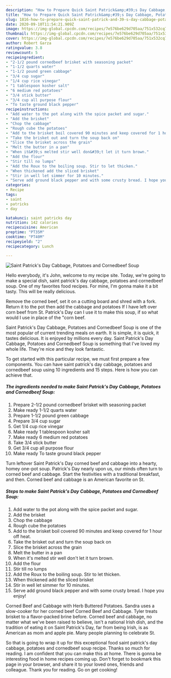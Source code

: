 ```yaml
---
description: "How to Prepare Quick Saint Patrick&amp;#39;s Day Cabbage, Potatoes and Cornedbeef Soup"
title: "How to Prepare Quick Saint Patrick&amp;#39;s Day Cabbage, Potatoes and Cornedbeef Soup"
slug: 1816-how-to-prepare-quick-saint-patrick-and-39-s-day-cabbage-potatoes-and-cornedbeef-soup
date: 2020-09-10T11:54:21.909Z
image: https://img-global.cpcdn.com/recipes/7e576be629d705aa/751x532cq70/saint-patricks-day-cabbage-potatoes-and-cornedbeef-soup-recipe-main-photo.jpg
thumbnail: https://img-global.cpcdn.com/recipes/7e576be629d705aa/751x532cq70/saint-patricks-day-cabbage-potatoes-and-cornedbeef-soup-recipe-main-photo.jpg
cover: https://img-global.cpcdn.com/recipes/7e576be629d705aa/751x532cq70/saint-patricks-day-cabbage-potatoes-and-cornedbeef-soup-recipe-main-photo.jpg
author: Robert Garza
ratingvalue: 3.8
reviewcount: 5
recipeingredient:
- "2-1/2 pound cornedbeef brisket with seasoning packet"
- "1-1/2 quarts water"
- "1-1/2 pound green cabbage"
- "3/4 cup sugar"
- "1/4 cup rice vinegar"
- "1 tablespoon kosher salt"
- "6 medium red potatoes"
- "3/4 stick butter"
- "3/4 cup all purpose flour"
- "To taste ground black pepper"
recipeinstructions:
- "Add water to the pot along with the spice packet and sugar."
- "Add the brisket"
- "Chop the cabbage"
- "Rough cube the potatoes"
- "Add to the brisket boil covered 90 minutes and keep covered for 1 hour off heat."
- "Take the brisket out and turn the soup back on"
- "Slice the brisket across the grain"
- "Melt the butter in a pan"
- "When it&#39;s melted stir well don&#39;t let it turn brown."
- "Add the flour"
- "Stir till no lumps"
- "Add the Roux to the boiling soup. Stir to let thicken."
- "When thickened add the sliced brisket"
- "Stir in well let simmer for 10 minutes."
- "Serve add ground black pepper and with some crusty bread. I hope you enjoy!"
categories:
- Recipe
tags:
- saint
- patricks
- day

katakunci: saint patricks day 
nutrition: 142 calories
recipecuisine: American
preptime: "PT35M"
cooktime: "PT40M"
recipeyield: "2"
recipecategory: Lunch

---
```



![Saint Patrick&#39;s Day Cabbage, Potatoes and Cornedbeef Soup](https://img-global.cpcdn.com/recipes/7e576be629d705aa/751x532cq70/saint-patricks-day-cabbage-potatoes-and-cornedbeef-soup-recipe-main-photo.jpg)

Hello everybody, it's John, welcome to my recipe site. Today, we're going to make a special dish, saint patrick&#39;s day cabbage, potatoes and cornedbeef soup. One of my favorites food recipes. For mine, I'm gonna make it a bit tasty. This will be really delicious.

Remove the corned beef, set it on a cutting board and shred with a fork. Return it to the pot then add the cabbage and potatoes If I have left over corn beef from St. Patrick&#39;s Day can I use it to make this soup, if so what would I use in place of the &#34;corn beef.

Saint Patrick&#39;s Day Cabbage, Potatoes and Cornedbeef Soup is one of the most popular of current trending meals on earth. It is simple, it is quick, it tastes delicious. It is enjoyed by millions every day. Saint Patrick&#39;s Day Cabbage, Potatoes and Cornedbeef Soup is something that I've loved my whole life. They're nice and they look fantastic.


To get started with this particular recipe, we must first prepare a few components. You can have saint patrick&#39;s day cabbage, potatoes and cornedbeef soup using 10 ingredients and 15 steps. Here is how you can achieve that.

<!--inarticleads1-->

##### The ingredients needed to make Saint Patrick&#39;s Day Cabbage, Potatoes and Cornedbeef Soup:

1. Prepare 2-1/2 pound cornedbeef brisket with seasoning packet
1. Make ready 1-1/2 quarts water
1. Prepare 1-1/2 pound green cabbage
1. Prepare 3/4 cup sugar
1. Get 1/4 cup rice vinegar
1. Make ready 1 tablespoon kosher salt
1. Make ready 6 medium red potatoes
1. Take 3/4 stick butter
1. Get 3/4 cup all purpose flour
1. Make ready To taste ground black pepper


Turn leftover Saint Patrick&#39;s Day corned beef and cabbage into a hearty, homey one-pot soup. Patrick&#39;s Day nearly upon us, our minds often turn to corned beef and cabbage. Start the festivities with a traditional breakfast, and then. Corned beef and cabbage is an American favorite on St. 

<!--inarticleads2-->

##### Steps to make Saint Patrick&#39;s Day Cabbage, Potatoes and Cornedbeef Soup:

1. Add water to the pot along with the spice packet and sugar.
1. Add the brisket
1. Chop the cabbage
1. Rough cube the potatoes
1. Add to the brisket boil covered 90 minutes and keep covered for 1 hour off heat.
1. Take the brisket out and turn the soup back on
1. Slice the brisket across the grain
1. Melt the butter in a pan
1. When it&#39;s melted stir well don&#39;t let it turn brown.
1. Add the flour
1. Stir till no lumps
1. Add the Roux to the boiling soup. Stir to let thicken.
1. When thickened add the sliced brisket
1. Stir in well let simmer for 10 minutes.
1. Serve add ground black pepper and with some crusty bread. I hope you enjoy!


Corned Beef and Cabbage with Herb Buttered Potatoes. Sandra uses a slow-cooker for her corned beef Corned Beef and Cabbage. Tyler treats brisket to a flavor-packed brine before. Corned beef and cabbage, no matter what we&#39;ve been raised to believe, isn&#39;t a national Irish dish, and the tradition of eating it on Saint Patrick&#39;s Day, far from being Irish, is as American as mom and apple pie. Many people planning to celebrate St. 

So that is going to wrap it up for this exceptional food saint patrick&#39;s day cabbage, potatoes and cornedbeef soup recipe. Thanks so much for reading. I am confident that you can make this at home. There is gonna be interesting food in home recipes coming up. Don't forget to bookmark this page in your browser, and share it to your loved ones, friends and colleague. Thank you for reading. Go on get cooking!
